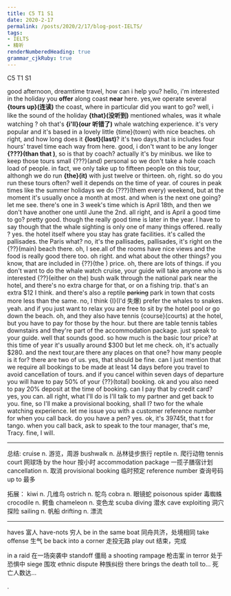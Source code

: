 ```yaml
---
title: C5 T1 S1
date: 2020-2-17
permalink: /posts/2020/2/17/blog-post-IELTS/ 
tags: 
- IELTS
- 精听
renderNumberedHeading: true
grammar_cjkRuby: true
---
```


C5 T1 S1


good afternoon, dreamtime travel, how can i help you?
hello, i'm interested in the holiday you **offer** along coast **near** here.
yes,we operate several **{tours up}(连读)** the coast, where in particular did you want to go?
well, i like the sound of the holiday **{that}(没听到)** mentioned whales, was it whale watching ?
oh that's **{i'll}(our 听错了)** whale watching experience.
it's very popular and it's based in a lovely little {time}(town) with nice beaches.
oh right, and how long does it **{lost}(last)**?
it's two days,that is includes four hours' travel time each way from here.
good, i don't want to be any longer **{???}(than that )**, so is that by coach?
actually it's by minibus. we like to keep those tours small {???}(and) personal so we don't take a hole coach load of people.
in fact, we only take up to fifteen people on this tour, althongh we do run **{the}(it)** with just twelve or thirteen.
oh, right. so do you run these tours often?
well it depends on the time of year. of coures in peak times like the summer holidays we do {???}(them every) weekend, but at the moment it's usually once a month at most.
and when is the next one going?
let me see. there's one in 3 week's time which is April 18th, and then we don't have another one until June the 2nd.
all right, and is April  a good time to go?
pretty good. though the really good time is later in the year.
I have to say though that the whale sighting is only one of many things offered.
really ?
yes. the hotel itself where you stay has grate facilities. it's called the pallisades.
the Paris what?
no, it's the pallisades, pallisades, it's right on the {??}(main) beach there.
oh, I see.all of the rooms have nice views and the food is really good there too.
oh right. and what about the other things? you know, that are included in {??}(the ) price.
oh, there  are lots of things.
if you don't want to do the whale watch cruise, your guide will take anyone who is interested {??}(either on the) bush walk through the national park near the hotel, and there's no extra charge for that, or on a fishing trip.
that's an extra $12 I think. and there's also a reptile ~~parking~~  park in town that costs more less than the same.
no, I think {I}(I'd 失爆) prefer the whales to snakes.
yeah. and if you just want to relax you are free to sit by the hotel pool or go down the beach.
oh, and they also have tennis {course}(courts) at the hotel, but you have to pay for those by the hour.
but there are table tennis tables downstairs and they're part of the accommodation package. just speak to your guide.
well that sounds good. so how much is the basic tour price?
at this time of year it's usually around $300 but let me check. oh, it's actually $280.
and the next tour,are there any places on that one?
how many people is it for?
there are two of us.
yes, that should be fine. can I just mention that we require all bookings to be made at least 14 days before you travel to avoid cancellation of tours.
and if you cancel within seven days of departure you will have to pay 50% of your {??}(total) booking.
ok
and you also need to pay 20% deposit at the time of booking.
can I pay that by credit card?
yes, you can.
all right, what I'll do is I'll talk to my partner and get back to you.
fine, so I'll make a provisional booking, shall I? two for the whale watching experience.
let me issue you with a customer reference number for when you call back. do you have a pen?
yes.
ok, it's 39745t, that t for tango.
when you call back, ask to speak to the tour manager, that's me, Tracy.
fine, I will.


----------


总结:
cruise  n. 游览，周游 
bushwalk  n. 丛林徒步旅行 
reptile  n. 爬行动物 
tennis court  网球场 
by the hour  按小时 
accommodation package  一揽子膳宿计划 
cancellation  n. 取消 
provisional booking  临时预定 
reference number  查询号码 
up to  最多 

拓展：
kiwi  n. 几维鸟 
ostrich  n. 鸵鸟 
cobra  n. 眼镜蛇 
poisonous spider  毒蜘蛛 
crocodile  n. 鳄鱼 
chameleon  n. 变色龙 
scuba diving  潜水 
cave exploiting  洞穴探险 
sailing  n. 帆船 
drifting  n. 漂流 

----------
haves 富人  		have-nots 穷人
be in the same boat		同舟共济，处境相同
take offense		生气
be back into a corner		走投无路
play out		结束，完成

in a raid		在一场突袭中
standoff		僵局
a shooting rampage		枪击案
in terror		处于恐惧中
siege		围攻
ethnic dispute		种族纠纷
there brings the death toll to...		死亡人数达...





.